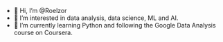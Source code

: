 - 👋 Hi, I’m @Roelzor
- 👀 I’m interested in data analysis, data science, ML and AI.
- 🌱 I’m currently learning Python and following the Google Data Analysis course on Coursera.


<!---
Roelzor/Roelzor is a ✨ special ✨ repository because its `README.md` (this file) appears on your GitHub profile.
You can click the Preview link to take a look at your changes.
--->

